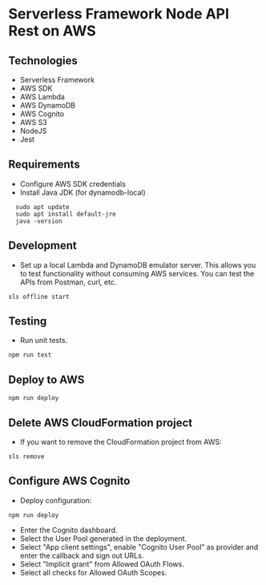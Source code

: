 # Serverless Framework Node API Rest on AWS

## Technologies

- Serverless Framework
- AWS SDK
- AWS Lambda
- AWS DynamoDB
- AWS Cognito
- AWS S3
- NodeJS
- Jest

## Requirements

- Configure AWS SDK credentials
- Install Java JDK (for dynamodb-local)

```
  sudo apt update
  sudo apt install default-jre
  java -version
```

## Development

- Set up a local Lambda and DynamoDB emulator server.
  This allows you to test functionality without consuming AWS services. You can test the APIs from Postman, curl, etc.

```
sls offline start
```

## Testing

- Run unit tests.

```
npm run test
```

## Deploy to AWS

```
npm run deploy
```

## Delete AWS CloudFormation project

- If you want to remove the CloudFormation project from AWS:

```
sls remove
```

## Configure AWS Cognito

- Deploy configuration:

```
npm run deploy
```

- Enter the Cognito dashboard.
- Select the User Pool generated in the deployment.
- Select "App client settings", enable "Cognito User Pool" as provider and enter the callback and sign out URLs.
- Select "Implicit grant" from Allowed OAuth Flows.
- Select all checks for Allowed OAuth Scopes.
